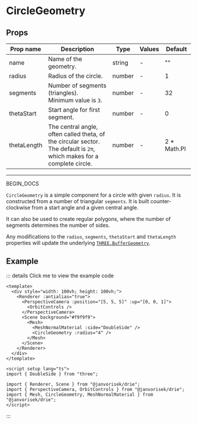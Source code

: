 # CircleGeometry

## Props

| Prop name   | Description                                                                                                                | Type   | Values | Default      |
| ----------- | -------------------------------------------------------------------------------------------------------------------------- | ------ | ------ | ------------ |
| name        | Name of the geometry.                                                                                                      | string | -      | ""           |
| radius      | Radius of the circle.                                                                                                      | number | -      | 1            |
| segments    | Number of segments (triangles).<br/>Minimum value is `3`.                                                                  | number | -      | 32           |
| thetaStart  | Start angle for first segment.                                                                                             | number | -      | 0            |
| thetaLength | The central angle, often called theta, of the circular sector.<br/>The default is `2π`, which makes for a complete circle. | number | -      | 2 \* Math.PI |

---

BEGIN_DOCS

  <script setup>
  import CircleGeometry from '../../examples/CircleGeometry.vue'
  </script>

`CircleGeometry` is a simple component for a circle with given `radius`. It is constructed from a number of triangular `segments`. It is built counter-clockwise from a start angle and a given central angle.

It can also be used to create regular polygons, where the number of segments determines the number of sides.

Any modifications to the `radius`, `segments`, `thetaStart` and `thetaLength` properties will update the underlying [`THREE.BufferGeometry`](https://threejs.org/docs/#api/en/core/BufferGeometry).

## Example

  <ClientOnly>
  <CircleGeometry />
  </ClientOnly>

::: details Click me to view the example code

```vue{10}
<template>
  <div style="width: 100vh; height: 100vh;">
    <Renderer :antialias="true">
      <PerspectiveCamera :position="[5, 5, 5]" :up="[0, 0, 1]">
        <OrbitControls />
      </PerspectiveCamera>
      <Scene background="#f9f9f9">
        <Mesh>
          <MeshNormalMaterial :side="DoubleSide" />
          <CircleGeometry :radius="4" />
        </Mesh>
      </Scene>
    </Renderer>
  </div>
</template>

<script setup lang="ts">
import { DoubleSide } from "three";

import { Renderer, Scene } from "@janvorisek/drie";
import { PerspectiveCamera, OrbitControls } from "@janvorisek/drie";
import { Mesh, CircleGeometry, MeshNormalMaterial } from "@janvorisek/drie";
</script>
```

:::
